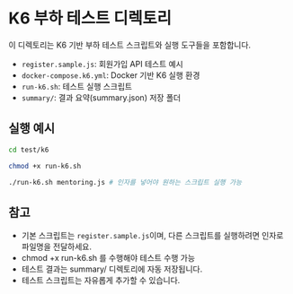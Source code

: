 # K6 부하 테스트 디렉토리

이 디렉토리는 K6 기반 부하 테스트 스크립트와 실행 도구들을 포함합니다.

- `register.sample.js`: 회원가입 API 테스트 예시
- `docker-compose.k6.yml`: Docker 기반 K6 실행 환경
- `run-k6.sh`: 테스트 실행 스크립트
- `summary/`: 결과 요약(summary.json) 저장 폴더

## 실행 예시

```bash
cd test/k6

chmod +x run-k6.sh

./run-k6.sh mentoring.js # 인자를 넣어야 원하는 스크립트 실행 가능
```

## 참고
- 기본 스크립트는 `register.sample.js`이며, 다른 스크립트를 실행하려면 인자로 파일명을 전달하세요.
- chmod +x run-k6.sh 를 수행해야 테스트 수행 가능
- 테스트 결과는 summary/ 디렉토리에 자동 저장됩니다. 
- 테스트 스크립트는 자유롭게 추가할 수 있습니다.